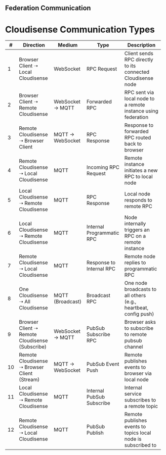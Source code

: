 ## Federation Communication

# Cloudisense Communication Types

| #  | Direction                                      | Medium              | Type                        | Description                                                                 |
|----|-----------------------------------------------|---------------------|-----------------------------|-----------------------------------------------------------------------------|
| 1  | Browser Client ➝ Local Cloudisense            | WebSocket           | RPC Request                 | Client sends RPC directly to its connected Cloudisense node                 |
| 2  | Browser Client ➝ Remote Cloudisense           | WebSocket → MQTT    | Forwarded RPC               | RPC sent via local node to a remote instance using federation               |
| 3  | Remote Cloudisense ➝ Browser Client           | MQTT → WebSocket    | RPC Response                | Response to forwarded RPC routed back to browser                            |
| 4  | Remote Cloudisense ➝ Local Cloudisense        | MQTT                | Incoming RPC Request        | Remote instance initiates a new RPC to local node                           |
| 5  | Local Cloudisense ➝ Remote Cloudisense        | MQTT                | RPC Response                | Local node responds to remote RPC                                           |
| 6  | Local Cloudisense ➝ Remote Cloudisense        | MQTT                | Internal Programmatic RPC   | Node internally triggers an RPC on a remote instance                        |
| 7  | Remote Cloudisense ➝ Local Cloudisense        | MQTT                | Response to Internal RPC    | Remote node replies to programmatic RPC                                     |
| 8  | One Cloudisense ➝ All Cloudisense             | MQTT (Broadcast)    | Broadcast RPC               | One node broadcasts to all others (e.g., heartbeat, config push)           |
| 9  | Browser Client ➝ Remote Cloudisense (Subscribe)| WebSocket → MQTT    | PubSub Subscribe RPC        | Browser asks to subscribe to remote pubsub channel                          |
| 10 | Remote Cloudisense ➝ Browser Client (Stream)  | MQTT → WebSocket    | PubSub Event Push           | Remote publishes events to browser via local node                           |
| 11 | Local Cloudisense ➝ Remote Cloudisense        | MQTT                | Internal PubSub Subscribe   | Internal service subscribes to a remote topic                               |
| 12 | Remote Cloudisense ➝ Local Cloudisense        | MQTT                | PubSub Publish              | Remote publishes events to topics local node is subscribed to               |


